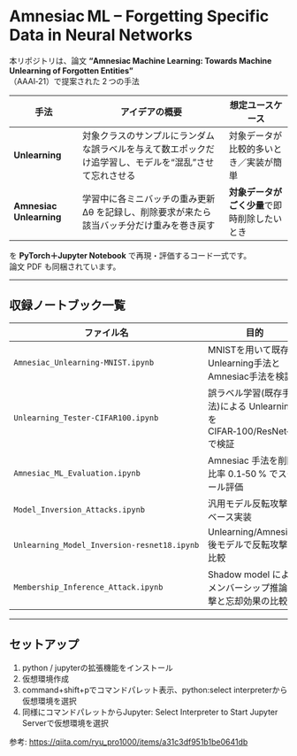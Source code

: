 # Amnesiac ML – Forgetting Specific Data in Neural Networks

本リポジトリは、論文 **“Amnesiac Machine Learning: Towards Machine Unlearning of Forgotten Entities”**  
（AAAI‑21）で提案された 2 つの手法

| 手法                | アイデアの概要 | 想定ユースケース |
|--------------------|---------------|------------------|
| **Unlearning**     | 対象クラスのサンプルにランダムな誤ラベルを与えて数エポックだけ追学習し、モデルを“混乱”させて忘れさせる | 対象データが比較的多いとき／実装が簡単 |
| **Amnesiac Unlearning** | 学習中に各ミニバッチの重み更新 Δθ を記録し、削除要求が来たら該当バッチ分だけ重みを巻き戻す | **対象データがごく少量**で即時削除したいとき |

を **PyTorch＋Jupyter Notebook** で再現・評価するコード一式です。  
論文 PDF も同梱されています。

---

## 収録ノートブック一覧

| ファイル名 | 目的 |
|------------|------|
| `Amnesiac_Unlearning‑MNIST.ipynb` | MNISTを用いて既存Unlearning手法とAmnesiac手法を検証 |
| `Unlearning_Tester‑CIFAR100.ipynb` | 誤ラベル学習(既存手法)による Unlearning を CIFAR‑100/ResNet‑18 で検証 |
| `Amnesiac_ML_Evaluation.ipynb` | Amnesiac 手法を削除比率 0.1‑50 % でスケール評価 |
| `Model_Inversion_Attacks.ipynb` | 汎用モデル反転攻撃のベース実装 |
| `Unlearning_Model_Inversion‑resnet18.ipynb` | Unlearning/Amnesiac 後モデルで反転攻撃を比較 |
| `Membership_Inference_Attack.ipynb` | Shadow model によるメンバーシップ推論攻撃と忘却効果の比較 |


---

## セットアップ

1. python / jupyterの拡張機能をインストール
2. 仮想環境作成
3. command+shift+pでコマンドパレット表示、python:select interpreterから仮想環境を選択
4. 同様にコマンドパレットからJupyter: Select Interpreter to Start Jupyter Serverで仮想環境を選択

参考: https://qiita.com/ryu_pro1000/items/a31c3df951b1be0641db
